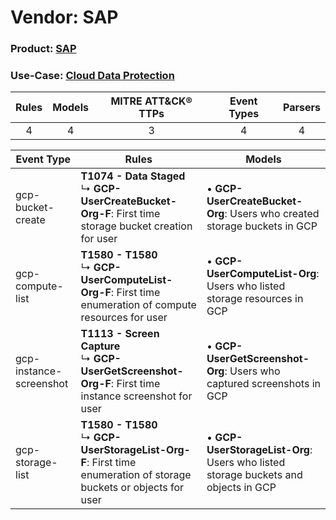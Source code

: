 Vendor: SAP
===========
### Product: [SAP](../ds_sap_sap.md)
### Use-Case: [Cloud Data Protection](../../../../UseCases/uc_cloud_data_protection.md)

| Rules | Models | MITRE ATT&CK® TTPs | Event Types | Parsers |
|:-----:|:------:|:------------------:|:-----------:|:-------:|
|   4   |   4    |         3          |      4      |    4    |

| Event Type    | Rules    | Models    |
| ---- | ---- | ---- |
| gcp-bucket-create       | <b>T1074 - Data Staged</b><br> ↳ <b>GCP-UserCreateBucket-Org-F</b>: First time storage bucket creation for user    |  • <b>GCP-UserCreateBucket-Org</b>: Users who created storage buckets in GCP    |
| gcp-compute-list        | <b>T1580 - T1580</b><br> ↳ <b>GCP-UserComputeList-Org-F</b>: First time enumeration of compute resources for user          |  • <b>GCP-UserComputeList-Org</b>: Users who listed storage resources in GCP    |
| gcp-instance-screenshot | <b>T1113 - Screen Capture</b><br> ↳ <b>GCP-UserGetScreenshot-Org-F</b>: First time instance screenshot for user    |  • <b>GCP-UserGetScreenshot-Org</b>: Users who captured screenshots in GCP    |
| gcp-storage-list        | <b>T1580 - T1580</b><br> ↳ <b>GCP-UserStorageList-Org-F</b>: First time enumeration of storage buckets or objects for user |  • <b>GCP-UserStorageList-Org</b>: Users who listed storage buckets and objects in GCP |